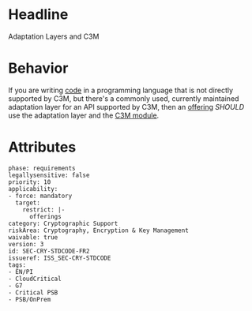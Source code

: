 # Headline
Adaptation Layers and C3M

# Behavior

If you are writing [code](#DEF_Code) in a programming language that
is not directly supported by C3M, but there's a commonly used, currently
maintained adaptation layer for an API supported by C3M, then an [offering](#DEF_Offering)
_SHOULD_ use the adaptation layer and the [C3M module](https://cisco.sharepoint.com/Sites/CommonSecurityModules).

# Attributes

    phase: requirements
    legallysensitive: false
    priority: 10
    applicability:
    - force: mandatory
      target:
        restrict: |-
          offerings
    category: Cryptographic Support
    riskArea: Cryptography, Encryption & Key Management
    waivable: true
    version: 3
    id: SEC-CRY-STDCODE-FR2
    issueref: ISS_SEC-CRY-STDCODE
    tags:
    - EN/PI
    - CloudCritical
    - G7
    - Critical PSB
    - PSB/OnPrem
